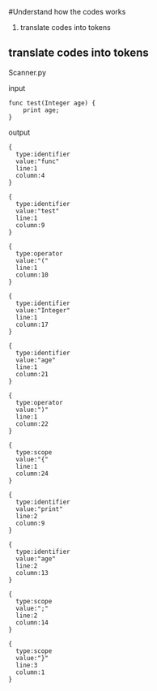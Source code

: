 #Understand how the codes works
1. translate codes into tokens

## translate codes into tokens
Scanner.py 

input 

```
func test(Integer age) {
    print age;
}
```
output

```
{
  type:identifier
  value:"func"
  line:1
  column:4
}

{
  type:identifier
  value:"test"
  line:1
  column:9
}

{
  type:operator
  value:"("
  line:1
  column:10
}

{
  type:identifier
  value:"Integer"
  line:1
  column:17
}

{
  type:identifier
  value:"age"
  line:1
  column:21
}

{
  type:operator
  value:")"
  line:1
  column:22
}

{
  type:scope
  value:"{"
  line:1
  column:24
}

{
  type:identifier
  value:"print"
  line:2
  column:9
}

{
  type:identifier
  value:"age"
  line:2
  column:13
}

{
  type:scope
  value:";"
  line:2
  column:14
}

{
  type:scope
  value:"}"
  line:3
  column:1
}
```



